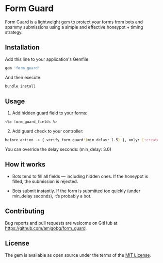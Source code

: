 # Form Guard

Form Guard is a lightweight gem to protect your forms from bots and spammy submissions using a simple and effective honeypot + timing strategy.

## Installation

Add this line to your application's Gemfile:

```bash
gem 'form_guard'
```

And then execute:

```bash
bundle install
```

## Usage

1. Add hidden guard field to your forms:
```bash
<%= form_guard_fields %>
```

2. Add guard check to your controller:

```bash
before_action -> { verify_form_guard!(min_delay: 1.5) }, only: [:create]
```
You can override the delay seconds: (min_delay: 3.0)

## How it works

- Bots tend to fill all fields — including hidden ones. If the honeypot is filled, the submission is rejected.

- Bots submit instantly. If the form is submitted too quickly (under min_delay seconds), it’s probably a bot.

## Contributing

Bug reports and pull requests are welcome on GitHub at https://github.com/amigobg/form_guard.

## License

The gem is available as open source under the terms of the [MIT License](https://opensource.org/licenses/MIT).